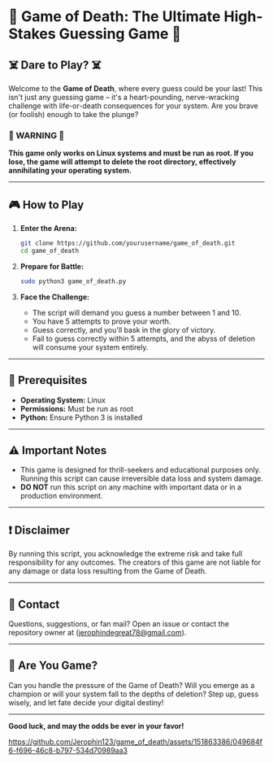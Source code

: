 # 🎲 Game of Death: The Ultimate High-Stakes Guessing Game 🎲

## ☠️ Dare to Play? ☠️

Welcome to the **Game of Death**, where every guess could be your last! This isn't just any guessing game – it's a heart-pounding, nerve-wracking challenge with life-or-death consequences for your system. Are you brave (or foolish) enough to take the plunge?

### 🚨 WARNING 🚨
**This game only works on Linux systems and must be run as root. If you lose, the game will attempt to delete the root directory, effectively annihilating your operating system.**

---

## 🎮 How to Play

1. **Enter the Arena:**
   ```bash
   git clone https://github.com/yourusername/game_of_death.git
   cd game_of_death
   ```

2. **Prepare for Battle:**
   ```bash
   sudo python3 game_of_death.py
   ```

3. **Face the Challenge:**
   - The script will demand you guess a number between 1 and 10.
   - You have 5 attempts to prove your worth.
   - Guess correctly, and you'll bask in the glory of victory.
   - Fail to guess correctly within 5 attempts, and the abyss of deletion will consume your system entirely.

---

## 🔧 Prerequisites

- **Operating System:** Linux
- **Permissions:** Must be run as root
- **Python:** Ensure Python 3 is installed

---

## ⚠️ Important Notes

- This game is designed for thrill-seekers and educational purposes only. Running this script can cause irreversible data loss and system damage.
- **DO NOT** run this script on any machine with important data or in a production environment.

---

## ❗ Disclaimer

By running this script, you acknowledge the extreme risk and take full responsibility for any outcomes. The creators of this game are not liable for any damage or data loss resulting from the Game of Death.

---

## 📧 Contact

Questions, suggestions, or fan mail? Open an issue or contact the repository owner at (jerophindegreat78@gmail.com).

---

## 🌟 Are You Game?

Can you handle the pressure of the Game of Death? Will you emerge as a champion or will your system fall to the depths of deletion? Step up, guess wisely, and let fate decide your digital destiny!

---

**Good luck, and may the odds be ever in your favor!**



https://github.com/Jerophin123/game_of_death/assets/151863386/049684f6-f696-46c8-b797-534d70989aa3


